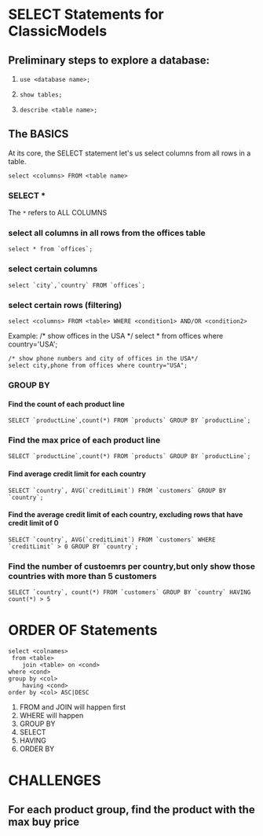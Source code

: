 # SELECT Statements for ClassicModels

## Preliminary steps to explore a database:

1. `use <database name>;`

2. `show tables;`

3. `describe <table name>;`

## The BASICS

At its core, the SELECT statement let's us select columns from all rows in a table.

`select <columns> FROM <table name>`

### SELECT *
The `*` refers to ALL COLUMNS

### select all columns in all rows from the offices table
    select * from `offices`;

### select certain columns
    select `city`,`country` FROM `offices`;

### select certain rows (filtering)
    select <columns> FROM <table> WHERE <condition1> AND/OR <condition2>
Example:
    /* show offices in the USA */
    select * from offices where country='USA';

    /* show phone numbers and city of offices in the USA*/
    select city,phone from offices where country="USA";

### GROUP BY

#### Find the count of each product line
    SELECT `productLine`,count(*) FROM `products` GROUP BY `productLine`;

### Find the max price of each product line
    SELECT `productLine`,count(*) FROM `products` GROUP BY `productLine`;

#### Find average credit limit for each country
    SELECT `country`, AVG(`creditLimit`) FROM `customers` GROUP BY `country`;

#### Find the average credit limit of each country, excluding rows that have credit limit of 0
    SELECT `country`, AVG(`creditLimit`) FROM `customers` WHERE `creditLimit` > 0 GROUP BY `country`;

### Find the number of custoemrs per country,but only show those countries with more than 5 customers
    SELECT `country`, count(*) FROM `customers` GROUP BY `country` HAVING count(*) > 5


# ORDER OF Statements
    select <colnames>
     from <table>
        join <table> on <cond>
    where <cond>
    group by <col>
        having <cond>
    order by <col> ASC|DESC

1. FROM and JOIN will happen first
2. WHERE will happen
3. GROUP BY
4. SELECT
5. HAVING
6. ORDER BY

# CHALLENGES

## For each product group, find the product with the max buy price

